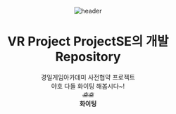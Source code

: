 <div align="center">

![header](https://capsule-render.vercel.app/api?type=waving&height=300&color=gradient&text=Project%20SE)
<h1>VR Project ProjectSE의 개발 Repository</h1>
경일게임아카데미 사전협약 프로젝트
<div>야호 다들 화이팅 해봅시다~!</div>
<div><em><s>흐흐</s></em></div>
<strong>화이팅</strong>
